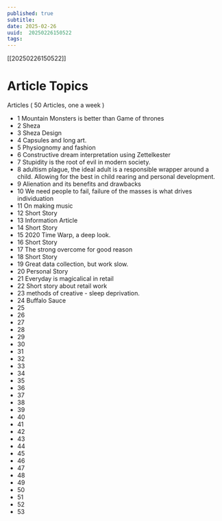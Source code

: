 ```yaml
---
published: true
subtitle: 
date: 2025-02-26
uuid:  20250226150522
tags: 
---
```


[[20250226150522]]

# Article Topics

Articles ( 50 Articles, one a week )

- 1 Mountain Monsters is better than Game of thrones
- 2 Sheza
- 3 Sheza Design
- 4 Capsules and long art.
- 5 Physiognomy and fashion
- 6 Constructive dream interpretation using Zettelkester
- 7 Stupidity is the root of evil in modern society.
- 8 adultism plague, the ideal adult is a responsible wrapper around a child. Allowing for the best in child rearing and personal development.
- 9 Alienation and its benefits and drawbacks
- 10 We need people to fail, failure of the masses is what drives individuation
- 11 On making music
- 12 Short Story
- 13 Information Article
- 14 Short Story
- 15 2020 Time Warp, a deep look.
- 16 Short Story
- 17 The strong overcome for good reason
- 18 Short Story
- 19 Great data collection, but work slow.
- 20 Personal Story
- 21 Everyday is magicalical in retail
- 22 Short story about retail work
- 23 methods of creative - sleep deprivation.
- 24 Buffalo Sauce
- 25 
- 26 
- 27 
- 28 
- 29 
- 30 
- 31 
- 32 
- 33 
- 34 
- 35 
- 36 
- 37 
- 38 
- 39 
- 40
- 41
- 42
- 43
- 44
- 45
- 46
- 47
- 48
- 49
- 50
- 51
- 52
- 53